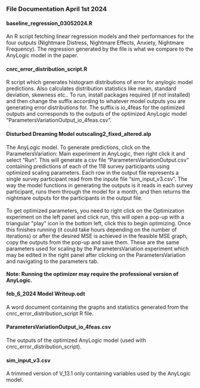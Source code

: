 <h3>File Documentation April 1st 2024</h3>

<h4>baseline_regression_03052024.R</h4>
<p>An R script fetching linear regression models and their performances for the four outputs (Nightmare Distress, Nightmare Effects, Anxiety, Nightmare Frequency). The regression generated by the file is what we compare to the AnyLogic model in the paper.</p>

<h4>cnrc_error_distribution_script.R</h4>
<p>R script which generates histogram distributions of error for anylogic model predictions. Also calculates distribution statistics like mean, standard deviation, skewness etc.. To run, install packages required (if not installed) and then change the suffix according to whatever model outputs you are generating error distributions for. The suffix is io_4feas for the optimized outputs and corresponds to the outputs of the optimized AnyLogic model “ParametersVariationOutput_io_4feas.csv”.</p>

<h4>Disturbed Dreaming Model outscaling2_fixed_altered.alp</h4>
<p>The AnyLogic model. To generate predictions, click on the ParametersVariation: Main experiment in AnyLogic, then right click it and select “Run”. This will generate a csv file “ParametersVariationOutput.csv” containing predictions of each of the 118 survey participants using optimized scaling parameters. Each row in the output file represents a single survey participant read from the inpute file “sim_input_v3.csv”. The way the model functions in generating the outputs is it reads in each survey participant, runs them through the model for a month, and then returns the nightmare outputs for the participants in the output file.<br><br>
To get optimized parameters, you need to right click on the Optimization experiment on the left panel and click run, this will open a pop-up with a triangular "play" icon in the bottom left, click this to begin optimizing. Once this finishes running (it could take hours depending on the number of iterations) or after the desired MSE is achieved in the feasible MSE graph, copy the outputs from the pop-up and save them. These are the same parameters used for scaling by the ParametersVariation experiment which may be edited in the right panel after clicking on the ParametersVariation and navigating to the parameters tab.<br><br>
<b>Note: Running the optimizer may require the professional version of AnyLogic.</b></p>

<h4>feb_6_2024 Model Writeup.odt</h4>
<p>A word document containing the graphs and statistics generated from the cnrc_error_distribution_script R file.</p>

<h4>ParametersVariationOutput_io_4feas.csv</h4>
<p>The outputs of the optimized AnyLogic model (used with cnrc_error_distribution_script).</p>

<h4>sim_input_v3.csv</h4>
<p>A trimmed version of V_13.1 only containing variables used by the AnyLogic model.</p>
